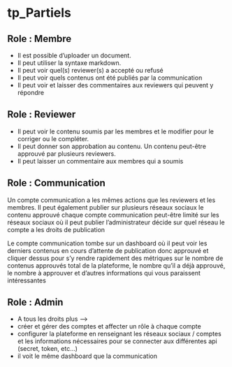 # tp_Partiels

## Role : Membre 

- Il est possible d’uploader un document. 
- Il peut utiliser la syntaxe markdown.
- Il peut voir quel(s) reviewer(s) a accepté ou refusé
- Il peut voir quels contenus ont été publiés par la communication
- Il peut voir et laisser des commentaires aux reviewers qui peuvent y répondre

## Role : Reviewer


- Il peut voir le contenu soumis par les membres et le modifier pour le corriger ou le compléter. 
- Il peut donner son approbation au contenu. Un contenu peut-être approuvé par plusieurs reviewers. 
- Il peut laisser un commentaire aux membres qui a soumis

## Role : Communication 
Un compte communication a les mêmes actions que les reviewers et les membres. Il peut également
publier sur plusieurs réseaux sociaux le contenu approuvé
chaque compte communication peut-être limité sur les réseaux sociaux où il peut publier
l’administrateur décide sur quel réseau le compte a les droits de publication

Le compte communication tombe sur un dashboard où il peut voir 
les derniers contenus en cours d’attente de publication donc approuvé et cliquer dessus pour s’y rendre rapidement
des métriques sur le nombre de contenus approuvés total de la plateforme, le nombre qu’il a déjà approuvé, le nombre à approuver et d’autres informations qui vous paraissent intéressantes

## Role : Admin

- A tous les droits plus -->
- créer et gérer des comptes et affecter un rôle à chaque compte
- configurer la plateforme en renseignant les réseaux sociaux / comptes et les informations nécessaires pour se connecter aux   différentes api (secret, token, etc…)
- il voit le même dashboard que la communication


